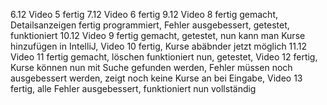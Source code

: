 6.12 Video 5 fertig
7.12 Video 6 fertig
9.12 Video 8 fertig gemacht, Detailsanzeigen fertig programmiert, Fehler ausgebessert, getestet, funktioniert
10.12 Video 9 fertig gemacht, getestet, nun kann man Kurse hinzufügen in IntelliJ, Video 10 fertig, Kurse abäbnder jetzt möglich
11.12 Video 11 fertig gemacht, löschen funktioniert nun, getestet, Video 12 fertig, Kurse können nun mit Suche gefunden werden, Fehler müssen noch ausgebessert werden, zeigt noch keine Kurse an bei Eingabe, Video 13 fertig, alle Fehler ausgebessert, funktioniert nun vollständig
